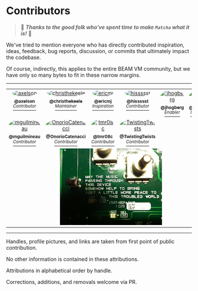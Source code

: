 # Contributors

> 🍵 **_Thanks to the good folk who've spent time to make `Matcha` what it is!_** 🍵

We've tried to mention everyone who has directly contributed inspiration, ideas, feedback, bug reports, discussion, or commits that ultimately impact the codebase.

Of course, indirectly, this applies to the entire BEAM VM community, but we have only so many bytes to fit in these narrow margins.

---

<table>
  <tbody>
    <tr>
      <td align="center" valign="top" width="16.666%"><a href="https://github.com/christhekeele/matcha/pull/47"><img src="https://avatars.githubusercontent.com/u/9973?v=4?s=100" width="100px;" alt="axelson" style="border-radius: 50% !important;"/><br /><sub><b>@axelson</b></sub><br /><sup><i>Contributor</i></sup></a></td>
      <td align="center" valign="top" width="16.666%"><a href="https://github.com/christhekeele/matcha/commit/1a42d94b2f0477fe0a484249a89b0175c02a2ded"><img src="https://avatars.githubusercontent.com/u/1406220?v=4?s=100" width="100px;" alt="christhekeele" style="border-radius: 50% !important;"/><br /><sub><b>@christhekeele</b></sub><br /><sup><i>Maintainer</i></sup></a></td>
      <td align="center" valign="top" width="16.666%"><a href="https://github.com/ericmj/ex2ms"><img src="https://avatars.githubusercontent.com/u/316890?v=4?s=100" width="100px;" alt="ericmj" style="border-radius: 50% !important;"/><br /><sub><b>@ericmj</b></sub><br /><sup><i>Inspiration</i></sup></a></td>
      <td align="center" valign="top" width="16.666%"><a href="https://elixirforum.com/t/matcha-first-class-match-specifications-for-elixir/52182/5"><img src="https://elixirforum.com/user_avatar/elixirforum.com/hissssst/100/28236_2.png" width="100px;" alt="hissssst" style="border-radius: 50% !important;"/><br /><sub><b>@hissssst</b></sub><br /><sup><i>Contributor</i></sup></a></td>
      <td align="center" valign="top" width="16.666%"><a href="https://github.com/erlang/otp/issues/7045#issuecomment-1480767861"><img src="https://avatars.githubusercontent.com/u/28707369?v=4?s=100" width="100px;" alt="jhogberg" style="border-radius: 50% !important;"/><br /><sub><b>@jhogberg</b></sub><br /><sup><i>Enabler</i></sup></a></td>
      <td align="center" valign="top" width="16.666%"><a href="https://avatars.githubusercontent.com/u/9582?v=4"><img src="https://avatars.githubusercontent.com/u/9582?v=4&s=100" width="100px;" alt="josevalim" style="border-radius: 50% !important;"/><br /><sub><b>@josevalim</b></sub><br /><sup><i>Inspiration</i></sup></a></td>
    </tr>
    <tr>
      <td align="center" valign="top" width="16.666%"><a href="https://elixirforum.com/t/calling-all-matchspecs/44217/2"><img src="https://elixirforum.com/user_avatar/elixirforum.com/mguilmineau/100/13469_2.png" width="100px;" alt="mguilmineau" style="border-radius: 50% !important;"/><br /><sub><b>@mguilmineau</b></sub><br /><sup><i>Contributor</i></sup></a></td>
      <td align="center" valign="top" width="16.666%"><a href="https://github.com/christhekeele/matcha/pull/28"><img src="https://avatars.githubusercontent.com/u/153365?v=4?s=100" width="100px;" alt="OnorioCatenacci" style="border-radius: 50% !important;"/><br /><sub><b>@OnorioCatenacci</b></sub><br /><sup><i>Contributor</i></sup></a></td>
      <td align="center" valign="top" width="16.666%"><a href="https://github.com/christhekeele/matcha/pull/48"><img src="https://avatars.githubusercontent.com/u/691365?v=4?s=100" width="100px;" alt="tmr08c" style="border-radius: 50% !important;"/><br /><sub><b>@tmr08c</b></sub><br /><sup><i>Contributor</i></sup></a></td>
      <td align="center" valign="top" width="16.666%"><a href="https://elixirforum.com/t/matcha-first-class-match-specifications-for-elixir/52182/2"><img src="https://elixirforum.com/user_avatar/elixirforum.com/twistingtwists/100/21564_2.png" width="100px;" alt="TwistingTwists" style="border-radius: 50% !important;"/><br /><sub><b>@TwistingTwists</b></sub><br /><sup><i>Contributor</i></sup></a></td>
      <td />
      <td />
    <tr>
      <td colspan="6" align="center" valign="top">
        <a href="https://www.reddit.com/r/pics/comments/4g678s/found_on_the_circuit_board_of_a_guitar_pedal/"><img width="50%" src="https://raw.githubusercontent.com/christhekeele/matcha/latest/docs/img/may-the-music.jpg"/></a>
      </td>
    </tr>
  </tbody>
</table>

---

Handles, profile pictures, and links are taken from first point of public contribution.

No other information is contained in these attributions.

Attributions in alphabetical order by handle.

Corrections, additions, and removals welcome via PR.
